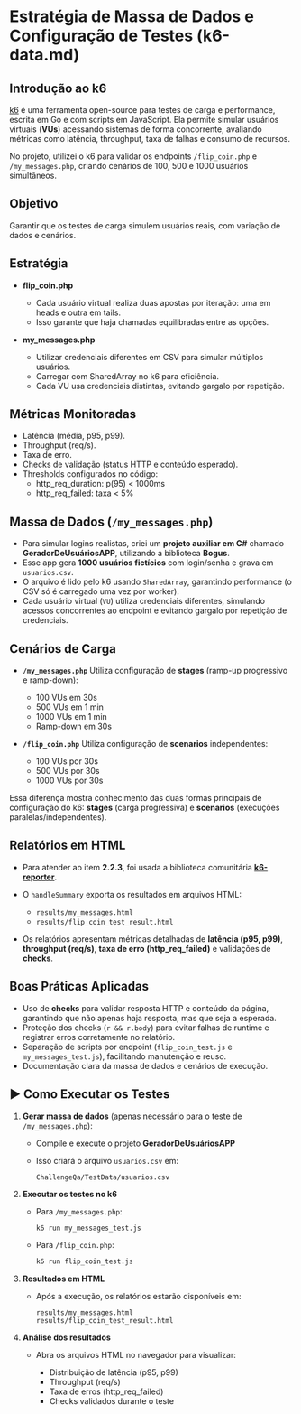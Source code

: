 ﻿# Estratégia de Massa de Dados e Configuração de Testes (k6-data.md)

## Introdução ao k6

[k6](https://k6.io) é uma ferramenta open-source para testes de carga e performance, escrita em Go e com scripts em JavaScript. Ela permite simular usuários virtuais (**VUs**) acessando sistemas de forma concorrente, avaliando métricas como latência, throughput, taxa de falhas e consumo de recursos.

No projeto, utilizei o k6 para validar os endpoints `/flip_coin.php` e `/my_messages.php`, criando cenários de 100, 500 e 1000 usuários simultâneos.


## Objetivo

Garantir que os testes de carga simulem usuários reais, com variação de dados e cenários.

## Estratégia

* **flip\_coin.php**

  * Cada usuário virtual realiza duas apostas por iteração: uma em heads e outra em tails.
  * Isso garante que haja chamadas equilibradas entre as opções.

* **my_messages.php**
  
  * Utilizar credenciais diferentes em CSV para simular múltiplos usuários.
  * Carregar com SharedArray no k6 para eficiência.
  * Cada VU usa credenciais distintas, evitando gargalo por repetição.


## Métricas Monitoradas

  * Latência (média, p95, p99).
  * Throughput (req/s).
  * Taxa de erro.
  * Checks de validação (status HTTP e conteúdo esperado).
  * Thresholds configurados no código:
    * http_req_duration: p(95) < 1000ms
    * http_req_failed: taxa < 5%


## Massa de Dados (`/my_messages.php`)

* Para simular logins realistas, criei um **projeto auxiliar em C#** chamado **GeradorDeUsuáriosAPP**, utilizando a biblioteca **Bogus**.
* Esse app gera **1000 usuários fictícios** com login/senha e grava em `usuarios.csv`.
* O arquivo é lido pelo k6 usando `SharedArray`, garantindo performance (o CSV só é carregado uma vez por worker).
* Cada usuário virtual (`VU`) utiliza credenciais diferentes, simulando acessos concorrentes ao endpoint e evitando gargalo por repetição de credenciais.

## Cenários de Carga

* **`/my_messages.php`**
  Utiliza configuração de **stages** (ramp-up progressivo e ramp-down):

  * 100 VUs em 30s
  * 500 VUs em 1 min
  * 1000 VUs em 1 min
  * Ramp-down em 30s

* **`/flip_coin.php`**
  Utiliza configuração de **scenarios** independentes:

  * 100 VUs por 30s
  * 500 VUs por 30s
  * 1000 VUs por 30s

Essa diferença mostra conhecimento das duas formas principais de configuração do k6: **stages** (carga progressiva) e **scenarios** (execuções paralelas/independentes).

## Relatórios em HTML

* Para atender ao item **2.2.3**, foi usada a biblioteca comunitária **[k6-reporter](https://github.com/benc-uk/k6-reporter)**.
* O `handleSummary` exporta os resultados em arquivos HTML:

  * `results/my_messages.html`
  * `results/flip_coin_test_result.html`
* Os relatórios apresentam métricas detalhadas de **latência (p95, p99)**, **throughput (req/s)**, **taxa de erro (http\_req\_failed)** e validações de **checks**.

## Boas Práticas Aplicadas

* Uso de **checks** para validar resposta HTTP e conteúdo da página, garantindo que não apenas haja resposta, mas que seja a esperada.
* Proteção dos checks (`r && r.body`) para evitar falhas de runtime e registrar erros corretamente no relatório.
* Separação de scripts por endpoint (`flip_coin_test.js` e `my_messages_test.js`), facilitando manutenção e reuso.
* Documentação clara da massa de dados e cenários de execução.

## ▶️ Como Executar os Testes

1. **Gerar massa de dados** (apenas necessário para o teste de `/my_messages.php`):

   * Compile e execute o projeto **GeradorDeUsuáriosAPP**
   * Isso criará o arquivo `usuarios.csv` em:

     ```
     ChallengeQa/TestData/usuarios.csv
     ```

2. **Executar os testes no k6**

   * Para `/my_messages.php`:

     ```bash
     k6 run my_messages_test.js
     ```
   * Para `/flip_coin.php`:

     ```bash
     k6 run flip_coin_test.js
     ```

3. **Resultados em HTML**

   * Após a execução, os relatórios estarão disponíveis em:

     ```
     results/my_messages.html
     results/flip_coin_test_result.html
     ```

4. **Análise dos resultados**

   * Abra os arquivos HTML no navegador para visualizar:

     * Distribuição de latência (p95, p99)
     * Throughput (req/s)
     * Taxa de erros (http\_req\_failed)
     * Checks validados durante o teste

